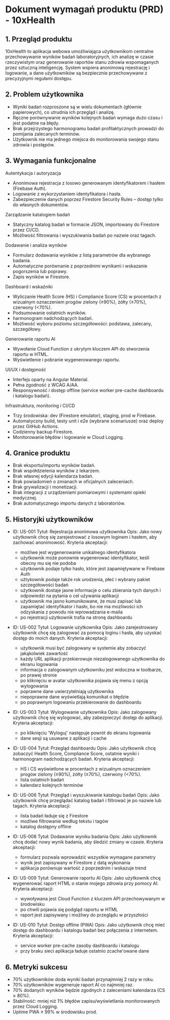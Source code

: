 # Dokument wymagań produktu (PRD) - 10xHealth

## 1. Przegląd produktu

10xHealth to aplikacja webowa umożliwiająca użytkownikom centralne przechowywanie wyników badań laboratoryjnych, ich analizę w czasie rzeczywistym oraz generowanie raportów stanu zdrowia wspomaganych przez sztuczną inteligencję. System wspiera anonimową rejestrację i logowanie, a dane użytkowników są bezpiecznie przechowywane z precyzyjnymi regułami dostępu.

## 2. Problem użytkownika

- Wyniki badań rozproszone są w wielu dokumentach (głównie papierowych), co utrudnia ich przegląd i analizę.
- Ręczne porównywanie wyników kolejnych badań wymaga dużo czasu i jest podatne na błędy.
- Brak przejrzystego harmonogramu badań profilaktycznych prowadzi do pomijania zalecanych terminów.
- Użytkownik nie ma jednego miejsca do monitorowania swojego stanu zdrowia i postępów.

## 3. Wymagania funkcjonalne

Autentykacja i autoryzacja
- Anonimowa rejestracja z losowo generowanym identyfikatorem i hasłem (Firebase Auth).
- Logowanie z wykorzystaniem identyfikatora i hasła.
- Zabezpieczenie danych poprzez Firestore Security Rules – dostęp tylko do własnych dokumentów.

Zarządzanie katalogiem badań
- Statyczny katalog badań w formacie JSON, importowany do Firestore przez CI/CD.
- Możliwość filtrowania i wyszukiwania badań po nazwie oraz tagach.

Dodawanie i analiza wyników
- Formularz dodawania wyników z listą parametrów dla wybranego badania.
- Automatyczne porównanie z poprzednimi wynikami i wskazanie pogorszenia lub poprawy.
- Zapis wyników w Firestore.

Dashboard i wskaźniki
- Wyliczanie Health Score (HS) i Compliance Score (CS) w procentach z wizualnym oznaczeniem progów zielony (≥90%), żółty (≥70%), czerwony (<70%).
- Podsumowanie ostatnich wyników.
- harmonogram nadchodzących badań.
- Możliwość wyboru poziomu szczegółowości: podstawa, zalecany, szczegółowy.

Generowanie raportu AI
- Wywołanie Cloud Function z ukrytym kluczem API do stworzenia raportu w HTML.
- Wyświetlenie i pobranie wygenerowanego raportu.

UI/UX i dostępność
- Interfejs oparty na Angular Material.
- Pełna zgodność z WCAG A/AA.
- Responsywność i dostęp offline (service worker pre-cache dashboardu i katalogu badań).

Infrastruktura, monitoring i CI/CD
- Trzy środowiska: dev (Firestore emulator), staging, prod w Firebase.
- Automatyczny build, testy unit i e2e (wybrane scenariusze) oraz deploy przez GitHub Actions.
- Codzienny backup Firestore.
- Monitorowanie błędów i logowanie w Cloud Logging.

## 4. Granice produktu

- Brak eksportu/importu wyników badań.
- Brak współdzielenia wyników z lekarzem.
- Brak własnej edycji kalendarza badań.
- Brak powiadomień o zmianach w oficjalnych zaleceniach.
- Brak grywalizacji i monetizacji.
- Brak integracji z urządzeniami pomiarowymi i systemami opieki medycznej.
- Brak automatycznego importu danych z laboratoriów.

## 5. Historyjki użytkowników

- ID: US-001
  Tytuł: Rejestracja anonimowa użytkownika
  Opis: Jako nowy użytkownik chcę się zarejestrować z losowym loginem i hasłem, aby zachować anonimowość.
  Kryteria akceptacji:
  - możliwe jest wygenerowanie unikalnego identyfikatora
  - użytkownik może ponownie wygenerować identyfikator, keśli obecny mu się nie podoba
  - użytkownik podaje tylko hasło, które jest zapamiętywane w Firebase Auth
  - użtykownik podaje także rok urodzenia, płeć i wybrany pakiet szczegółowości badań
  - użytkownik dostaje jasne informacje o celu zbierania tych danych i odpowiedzi na pytania o cel używania aplikacji
  - użytkownik ma jasno kumunikowane, że musi zapisać lub zapamiętać identyfikator i hasło, bo nie ma mozliwości ich odzyskania z powodu nie wprowadzania e-maila
  - po rejestracji użytkownik trafia na stronę dashboardu

- ID: US-002
  Tytuł: Logowanie użytkownika
  Opis: Jako zarejestrowany użytkownik chcę się zalogować za pomocą loginu i hasła, aby uzyskać dostęp do moich danych.
  Kryteria akceptacji:
  - użytkownik musi być zalogowany w systemie aby zobaczyć jakąkolwiek zawartość
  - każdy URL aplikacji przekierowuje niezalogowanego użytkownika do ekranu logowania
  - informacja o zalogowanym użytkowniku jest widoczna w toolbarze, po prawej stronie
  - po kliknięciu w avatar użytkownika pojawia się menu z opcją wylogowania
  - poprawne dane uwierzytelniają użytkownika
  - niepoprawne dane wyświetlają komunikat o błędzie
  - po poprawnym logowaniu przekierowanie do dashboardu

- ID: US-003
  Tytuł: Wylogowanie użytkownika
  Opis: Jako zalogowany użytkownik chcę się wylogować, aby zabezpieczyć dostęp do aplikacji.
  Kryteria akceptacji:
  - po kliknięciu 'Wyloguj' następuje powrót do ekranu logowania
  - dane sesji są usuwane z aplikacji i cache

- ID: US-004
  Tytuł: Przegląd dashboardu
  Opis: Jako użytkownik chcę zobaczyć Health Score, Compliance Score, ostatnie wyniki i harmonogram nadchodzących badań.
  Kryteria akceptacji:
  - HS i CS wyświetlone w procentach z wizualnym oznaczeniem progów zielony (≥90%), żółty (≥70%), czerwony (<70%).
  - lista ostatnich badań
  - kalendarz kolejnych terminów

- ID: US-006
  Tytuł: Przegląd i wyszukiwanie katalogu badań
  Opis: Jako użytkownik chcę przeglądać katalog badań i filtrować je po nazwie lub tagach.
  Kryteria akceptacji:
  - lista badań ładuje się z Firestore
  - możliwe filtrowanie według tekstu i tagów
  - katalog dostępny offline

- ID: US-008
  Tytuł: Dodawanie wyniku badania
  Opis: Jako użytkownik chcę dodać nowy wynik badania, aby śledzić zmiany w czasie.
  Kryteria akceptacji:
  - formularz pozwala wprowadzić wszystkie wymagane parametry
  - wynik jest zapisywany w Firestore z datą wykonania
  - aplikacja porównuje wartość z poprzednim i wskazuje trend

- ID: US-009
  Tytuł: Generowanie raportu AI
  Opis: Jako użytkownik chcę wygenerować raport HTML o stanie mojego zdrowia przy pomocy AI.
  Kryteria akceptacji:
  - wywoływana jest Cloud Function z kluczem API przechowywanym w środowisku
  - po chwili pojawia się podgląd raportu w HTML
  - raport jest zapisywany i możliwy do przeglądu w przyszłości

- ID: US-010
  Tytuł: Dostęp offline (PWA)
  Opis: Jako użytkownik chcę mieć dostęp do dashboardu i katalogu badań bez połączenia z internetem.
  Kryteria akceptacji:
  - service worker pre-cache zasoby dashboardu i katalogu
  - przy braku sieci aplikacja ładuje ostatnio zcache'owane dane


## 6. Metryki sukcesu

- 70% użytkowników doda wyniki badań przynajmniej 2 razy w roku.
- 70% użytkowników wygeneruje raport AI co najmniej raz.
- 70% dodanych wyników będzie zgodnych z zaleceniami kalendarza (CS ≥ 80%).
- Stabilność: mniej niż 1% błędów zapisu/wyświetlania monitorowanych przez Cloud Logging.
- Uptime PWA ≥ 99% w środowisku prod.


